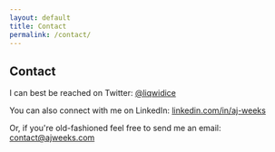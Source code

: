 ```yaml
---
layout: default
title: Contact
permalink: /contact/
---
```


## Contact

I can best be reached on Twitter: <a class="underline" href="https://twitter.com/liqwidice"><i class="icon fa fa-twitter" aria-hidden="true" style="color: #222"></i> @liqwidice</a>

You can also connect with me on LinkedIn: <a class="underline" href="https://www.linkedin.com/in/aj-weeks/"><i class="icon fa fa-linkedin-square" aria-hidden="true" style="color: #222"></i> linkedin.com/in/aj-weeks</a>

Or, if you're old-fashioned feel free to send me an email: <a class="underline" href="mailto:contact@ajweeks.com">contact@ajweeks.com</a>
